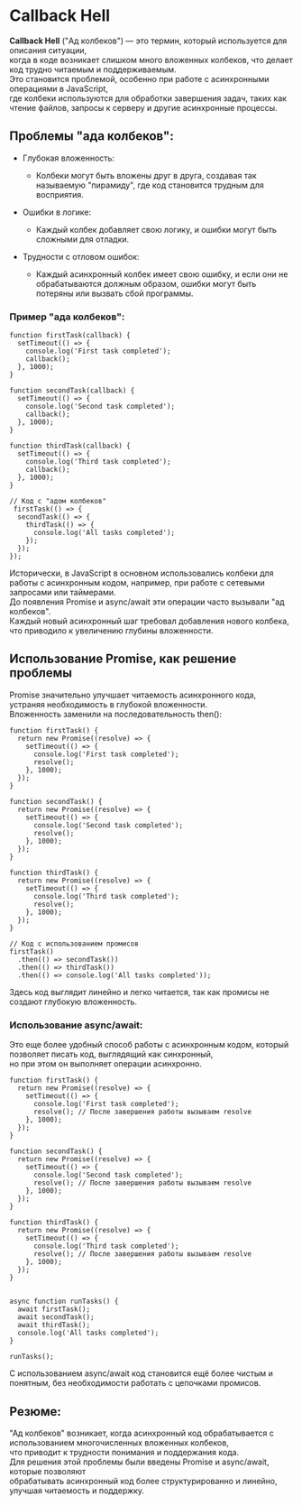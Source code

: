 # Callback Hell

**Callback Hell** ("Ад колбеков") — это термин, который используется для описания ситуации,  
когда в коде возникает слишком много вложенных колбеков, что делает код трудно читаемым и поддерживаемым.  
Это становится проблемой, особенно при работе с асинхронными операциями в JavaScript,  
где колбеки используются для обработки завершения задач, таких как чтение файлов, запросы к серверу и другие асинхронные процессы.

## Проблемы "ада колбеков":

- Глубокая вложенность: 
  - Колбеки могут быть вложены друг в друга, создавая так называемую "пирамиду", где код становится трудным для восприятия.

- Ошибки в логике: 
  - Каждый колбек добавляет свою логику, и ошибки могут быть сложными для отладки.

- Трудности с отловом ошибок: 
  - Каждый асинхронный колбек имеет свою ошибку, и если они не обрабатываются должным образом, ошибки могут быть потеряны или вызвать сбой программы.

### Пример "ада колбеков":
```
function firstTask(callback) {
  setTimeout(() => {
    console.log('First task completed');
    callback();
  }, 1000);
}

function secondTask(callback) {
  setTimeout(() => {
    console.log('Second task completed');
    callback();
  }, 1000);
}

function thirdTask(callback) {
  setTimeout(() => {
    console.log('Third task completed');
    callback();
  }, 1000);
}

// Код с "адом колбеков"
 firstTask(() => {
  secondTask(() => {
    thirdTask(() => {
      console.log('All tasks completed');
    });
  });
});
```

Исторически, в JavaScript в основном использовались колбеки для работы с асинхронным кодом, например, при работе с сетевыми запросами или таймерами.   
До появления Promise и async/await эти операции часто вызывали "ад колбеков".  
Каждый новый асинхронный шаг требовал добавления нового колбека, что приводило к увеличению глубины вложенности.


## Использование Promise, как решение проблемы

Promise значительно улучшает читаемость асинхронного кода, устраняя необходимость в глубокой вложенности.   
Вложенность заменили на последовательность then():

```
function firstTask() {
  return new Promise((resolve) => {
    setTimeout(() => {
      console.log('First task completed');
      resolve();
    }, 1000);
  });
}

function secondTask() {
  return new Promise((resolve) => {
    setTimeout(() => {
      console.log('Second task completed');
      resolve();
    }, 1000);
  });
}

function thirdTask() {
  return new Promise((resolve) => {
    setTimeout(() => {
      console.log('Third task completed');
      resolve();
    }, 1000);
  });
}

// Код с использованием промисов
firstTask()
  .then(() => secondTask())
  .then(() => thirdTask())
  .then(() => console.log('All tasks completed'));

```
Здесь код выглядит линейно и легко читается, так как промисы не создают глубокую вложенность.

### Использование async/await: 
Это еще более удобный способ работы с асинхронным кодом, который позволяет писать код, выглядящий как синхронный,   
но при этом он выполняет операции асинхронно.

```
function firstTask() {
  return new Promise((resolve) => {
    setTimeout(() => {
      console.log('First task completed');
      resolve(); // После завершения работы вызываем resolve
    }, 1000);
  });
}

function secondTask() {
  return new Promise((resolve) => {
    setTimeout(() => {
      console.log('Second task completed');
      resolve(); // После завершения работы вызываем resolve
    }, 1000);
  });
}

function thirdTask() {
  return new Promise((resolve) => {
    setTimeout(() => {
      console.log('Third task completed');
      resolve(); // После завершения работы вызываем resolve
    }, 1000);
  });
}


async function runTasks() {
  await firstTask();
  await secondTask();
  await thirdTask();
  console.log('All tasks completed');
}

runTasks();
```

С использованием async/await код становится ещё более чистым и понятным, без необходимости работать с цепочками промисов.

## Резюме:

"Ад колбеков" возникает, когда асинхронный код обрабатывается с использованием многочисленных вложенных колбеков,  
что приводит к трудности понимания и поддержания кода.   
Для решения этой проблемы были введены Promise и async/await, которые позволяют  
обрабатывать асинхронный код более структурированно и линейно, улучшая читаемость и поддержку.